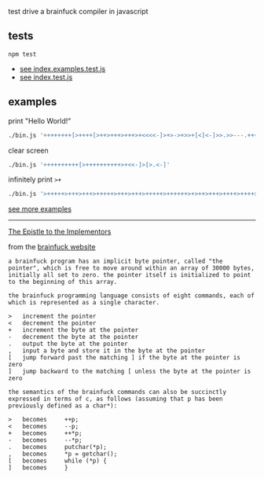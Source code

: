 test drive a brainfuck compiler in javascript

## tests

```
npm test
```

- [see index.examples.test.js](https://github.com/christian-fei/test-drive-a-brainfuck-compiler-in-javascript/blob/master/index.examples.test.js)
- [see index.test.js](https://github.com/christian-fei/test-drive-a-brainfuck-compiler-in-javascript/blob/master/index.test.js)


## examples

print "Hello World!"

```sh
./bin.js '++++++++[>++++[>++>+++>+++>+<<<<-]>+>->+>>+[<]<-]>>.>>---.+++++++..+++.>.<<-.>.+++.------.--------.>+.'
```

clear screen

```sh
./bin.js '++++++++++[>++++++++++>+<<-]>[>.<-]'
```

infinitely print `>+`

```sh
./bin.js '>+++++>+++>+++>+++++>+++>+++>+++++>++++++>+>++>+++>++++>++++>+++>+++>+++++>+>+>++++>+++++++>+>+++++>+>+>+++++>++++++>+++>+++>++>+>+>++++>++++++>++++>++++>+++>+++++>+++>+++>++++>++>+>+>+>+>++>++>++>+>+>++>+>+>++++++>++++++>+>+>++++++>++++++>+>+>+>+++++>++++++>+>+++++>+++>+++>++++>++>+>+>++>+>+>++>++>+>+>++>++>+>+>+>+>++>+>+>+>++++>++>++>+>+++++>++++++>+++>+++>+++>+++>+++>+++>++>+>+>+>+>++>+>+>++++>+++>+++>+++>+++++>+>+++++>++++++>+>+>+>++>+++>+++>+++++++>+++>++++>+>++>+>+++++++>++++++>+>+++++>++++++>+++>+++>++>++>++>++>++>++>+>++>++>++>++>++>++>++>++>++>+>++++>++>++>++>++>++>++>++>+++++>++++++>++++>+++>+++++>++++++>++++>+++>+++>++++>+>+>+>+>+++++>+++>+++++>++++++>+++>+++>+++>++>+>+>+>++++>++++[[>>>+<<<-]<]>>>>[<<[-]<[-]+++++++[>+++++++++>++++++<<-]>-.>+>[<.<<+>>>-]>]<<<[>>+>>>>+<<<<<<-]>++[>>>+>>>>++>>++>>+>>+[<<]>-]>>>-->>-->>+>>+++>>>>+[<<]<[[-[>>+<<-]>>]>.[>>]<<[[<+>-]<<]<<]'
```

[see more examples](https://github.com/christian-fei/test-drive-a-brainfuck-compiler-in-javascript/blob/master/index.examples.test.js)

---

[The Epistle to the Implementors](http://www.hevanet.com/cristofd/brainfuck/epistle.html)

from the [brainfuck website](https://www.muppetlabs.com/~breadbox/bf/)

```
a brainfuck program has an implicit byte pointer, called "the pointer", which is free to move around within an array of 30000 bytes, initially all set to zero. the pointer itself is initialized to point to the beginning of this array.

the brainfuck programming language consists of eight commands, each of which is represented as a single character.

> 	increment the pointer
< 	decrement the pointer
+ 	increment the byte at the pointer
- 	decrement the byte at the pointer
. 	output the byte at the pointer
, 	input a byte and store it in the byte at the pointer
[ 	jump forward past the matching ] if the byte at the pointer is zero
] 	jump backward to the matching [ unless the byte at the pointer is zero

the semantics of the brainfuck commands can also be succinctly expressed in terms of c, as follows (assuming that p has been previously defined as a char*):

> 	becomes 	++p;
< 	becomes 	--p;
+ 	becomes 	++*p;
- 	becomes 	--*p;
. 	becomes 	putchar(*p);
, 	becomes 	*p = getchar();
[ 	becomes 	while (*p) {
] 	becomes 	}
```